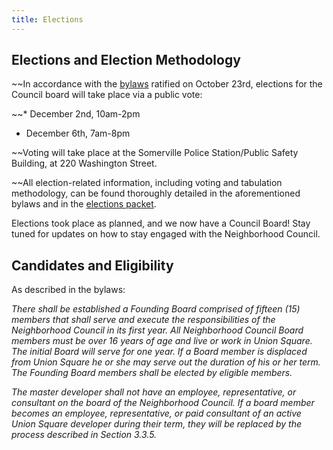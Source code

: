 ```yaml
---
title: Elections
---
```

## Elections and Election Methodology

~~In accordance with the [bylaws](https://docs.google.com/document/d/1uf6hVFaPQ8aXF5Ectis_0E4kZJfudzCAczJdVcZ6YAc/edit) ratified on October 23rd, elections for the Council board will take place via a public vote:

~~* December 2nd, 10am-2pm
* December 6th, 7am-8pm

~~Voting will take place at the Somerville Police Station/Public Safety Building, at 220 Washington Street.

~~All election-related information, including voting and tabulation methodology, can be found thoroughly detailed in the aforementioned bylaws and in the [elections packet](http://unionsquareneighborhoodcouncil.org/USNC%20October%202017%20Elections%20Packet%20FINAL.pdf).

Elections took place as planned, and we now have a Council Board! Stay tuned for updates on how to stay engaged with the Neighborhood Council.

## Candidates and Eligibility

As described in the bylaws:

*There shall be established a Founding Board comprised of fifteen (15) members that shall serve and execute the responsibilities of the Neighborhood Council in its first year.  All Neighborhood Council Board members must be over 16 years of age and live or work in Union Square. The initial Board will serve for one year. If a Board member is displaced from Union Square he or she may serve out the duration of his or her term. The Founding Board members shall be elected by eligible members.*

*The master developer shall not have an employee, representative, or consultant on the board of the Neighborhood Council. If a board member becomes an employee, representative, or paid consultant of an active Union Square developer during their term, they will be replaced by the process described in Section 3.3.5.*

